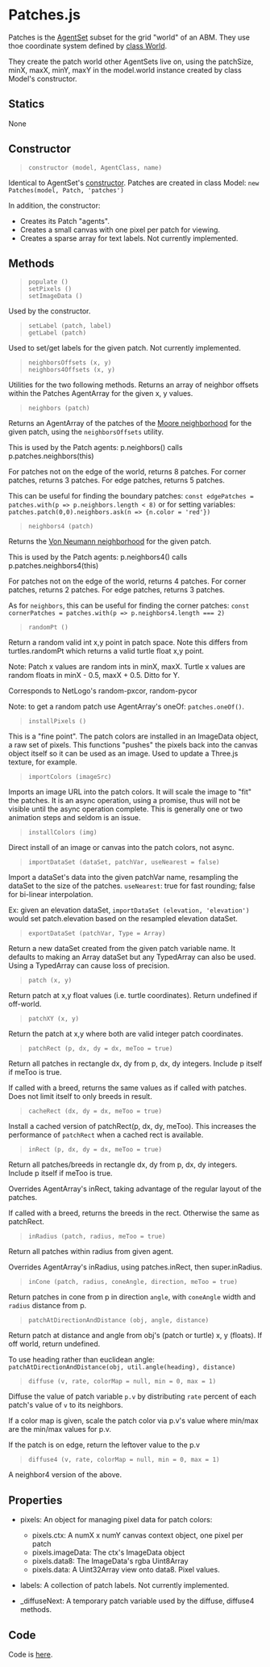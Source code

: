 # Patches.js

Patches is the [AgentSet](AgentSet) subset for the grid "world" of an ABM. They use thoe coordinate system defined by [class World](World).

They create the patch world other AgentSets live on, using the patchSize, minX, maxX, minY, maxY in the model.world instance created by class Model's constructor.

## Statics

None

## Constructor

> `constructor (model, AgentClass, name)`

Identical to AgentSet's [constructor](AgentSet?id=constructor). Patches are created in class Model: `new Patches(model, Patch, 'patches')`

In addition, the constructor:
* Creates its Patch "agents".
* Creates a small canvas with one pixel per patch for viewing.
* Creates a sparse array for text labels. Not currently implemented.

## Methods

> `populate ()` <br />
> `setPixels ()` <br />
> `setImageData ()`

Used by the constructor.

> `setLabel (patch, label)` <br />
> `getLabel (patch)`

Used to set/get labels for the given patch. Not currently implemented.

> `neighborsOffsets (x, y)` <br />
> `neighbors4Offsets (x, y)`

Utilities for the two following methods. Returns an array of neighbor offsets within the Patches AgentArray for the given x, y values.

> `neighbors (patch)`

Returns an AgentArray of the patches of the [Moore neighborhood](https://en.wikipedia.org/wiki/Moore_neighborhood) for the given patch, using the `neighborsOffsets` utility.

This is used by the Patch agents: p.neighbors() calls p.patches.neighbors(this)

For patches not on the edge of the world, returns 8 patches. For corner patches, returns 3 patches. For edge patches, returns 5 patches.

This can be useful for finding the boundary patches:
`const edgePatches = patches.with(p => p.neighbors.length < 8)`
or for setting variables:
`patches.patch(0,0).neighbors.ask(n => {n.color = 'red'})`

> `neighbors4 (patch)`

Returns the [Von Neumann neighborhood](https://en.wikipedia.org/wiki/Von_Neumann_neighborhood) for the given patch.

This is used by the Patch agents: p.neighbors4() calls p.patches.neighbors4(this)

For patches not on the edge of the world, returns 4 patches. For corner patches, returns 2 patches. For edge patches, returns 3 patches.

As for `neighbors`, this can be useful for finding the corner patches:
`const cornerPatches = patches.with(p => p.neighbors4.length === 2)`

> `randomPt ()`

Return a random valid int x,y point in patch space. Note this differs from turtles.randomPt which returns a valid turtle float x,y point.

Note: Patch x values are random ints in minX, maxX. Turtle x values are random floats in minX - 0.5, maxX + 0.5. Ditto  for Y.

Corresponds to NetLogo's random-pxcor, random-pycor

Note: to get a random patch use AgentArray's oneOf: `patches.oneOf()`.

> `installPixels ()`

This is a "fine point". The patch colors are installed in an ImageData object, a raw set of pixels. This functions "pushes" the pixels back into the canvas object itself so it can be used as an image. Used to update a Three.js texture, for example.

> `importColors (imageSrc)`

Imports an image URL into the patch colors. It will scale the image to "fit" the patches. It is an async operation, using a promise, thus will not be visible until the async operation complete. This is generally one or two animation steps and seldom is an issue.

> `installColors (img)`

Direct install of an image or canvas into the patch colors, not async.

> `importDataSet (dataSet, patchVar, useNearest = false)`

Import a dataSet's data into the given patchVar name, resampling the dataSet to the size of the patches. `useNearest`: true for fast rounding; false for bi-linear interpolation.

Ex: given an elevation dataSet, `importDataSet (elevation, 'elevation')` would set patch.elevation based on the resampled elevation dataSet.

> `exportDataSet (patchVar, Type = Array)`

Return a new dataSet created from the given patch variable name. It defaults to making an Array dataSet but any TypedArray can also be used. Using a TypedArray can cause loss of precision.

> `patch (x, y)`

Return patch at x,y float values (i.e. turtle coordinates). Return undefined if off-world.

> `patchXY (x, y)`

Return the patch at x,y where both are valid integer patch coordinates.

> `patchRect (p, dx, dy = dx, meToo = true)`

Return all patches in rectangle dx, dy from p, dx, dy integers. Include p itself if meToo is true.

If called with a breed, returns the same values as if called with patches. Does not limit itself to only breeds in result.

> `cacheRect (dx, dy = dx, meToo = true)`

Install a cached version of patchRect(p, dx, dy, meToo). This increases the performance of `patchRect` when a cached rect is available.

> `inRect (p, dx, dy = dx, meToo = true)`

Return all patches/breeds in rectangle dx, dy from p, dx, dy integers. Include p itself if meToo is true.

Overrides AgentArray's inRect, taking advantage of the regular layout of the patches.

If called with a breed, returns the breeds in the rect. Otherwise the same as patchRect.

> `inRadius (patch, radius, meToo = true)`

Return all patches within radius from given agent.

Overrides AgentArray's inRadius, using patches.inRect, then super.inRadius.

> `inCone (patch, radius, coneAngle, direction, meToo = true)`

Return patches in cone from p in direction `angle`, with `coneAngle` width and `radius` distance from p.

> `patchAtDirectionAndDistance (obj, angle, distance)`

Return patch at distance and angle from obj's (patch or turtle) x, y (floats). If off world, return undefined.

To use heading rather than euclidean angle: `patchAtDirectionAndDistance(obj, util.angle(heading), distance)`

> `diffuse (v, rate, colorMap = null, min = 0, max = 1)`

Diffuse the value of patch variable `p.v` by distributing `rate` percent of each patch's value of `v` to its neighbors.

If a color map is given, scale the patch color via p.v's value where min/max are the min/max values for p.v.

If the patch is on edge, return the leftover value to the p.v

> `diffuse4 (v, rate, colorMap = null, min = 0, max = 1)`

A neighbor4 version of the above.

## Properties

* pixels: An object for managing pixel data for patch colors:
  * pixels.ctx: A numX x numY canvas context object, one pixel per patch
  * pixels.imageData: The ctx's ImageData object
  * pixels.data8: The ImageData's rgba Uint8Array
  * pixels.data: A Uint32Array view onto data8. Pixel values.

* labels: A collection of patch labels. Not currently implemented.
* _diffuseNext: A temporary patch variable used by the diffuse, diffuse4 methods.

## Code

Code is [here](https://github.com/backspaces/asx/blob/master/src/Patches.js).
